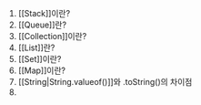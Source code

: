 1. [[Stack]]이란?
2. [[Queue]]란?
3. [[Collection]]이란?
4. [[List]]란?
5. [[Set]]이란?
6. [[Map]]이란?
7. [[String|String.valueof()]]와 .toString()의 차이점
8. 